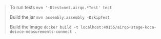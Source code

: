 > To run tests
> `mvn '-Dtest=net.airqo.*Test' test`
>
> Build the jar
> `mvn assembly:assembly -DskipTest`
> 
>Build the image
>`docker build -t localhost:49155/airqo-stage-kcca-deivce-measurements-connect .`